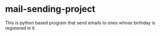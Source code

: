 # mail-sending-project
This is python based program that send emails to ones whose birthday is registered in it.
